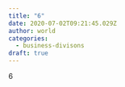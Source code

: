 ```yaml
---
title: "6"
date: 2020-07-02T09:21:45.029Z
author: world
categories:
  - business-divisons
draft: true
---
```

6